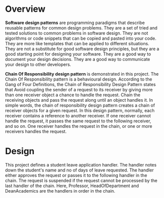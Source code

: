 # Overview
**Software design patterns** are programming paradigms that describe reusable patterns for common design problems. They are a set of tried and tested solutions to common problems in software design. They are not algorithms or code snippets that can be copied and pasted into your code. They are more like templates that can be applied to different situations. They are not a substitute for good software design principles, but they are a good starting point for designing your software. They are a good way to document your design decisions. They are a good way to communicate your design to other developers.

**Chain Of Responsibility design pattern** is demonstrated in this project. The Chain Of Responsibility pattern is a behavioural design. According to the Gang of Four Definitions, the Chain of Responsibility Design Pattern states that Avoid coupling the sender of a request to its receiver by giving more than one receiver object a chance to handle the request. Chain the receiving objects and pass the request along until an object handles it. In simple words, the chain of responsibility design pattern creates a chain of receiver objects for a given request. In this design pattern, normally, each receiver contains a reference to another receiver. If one receiver cannot handle the request, it passes the same request to the following receiver, and so on. One receiver handles the request in the chain, or one or more receivers handles the request. 

# Design
This project defines a student leave application handler. The handler notes down the student's name and no of days of leave requested. The handler either approves the request or passes it to the following handler in the chain. The request is suspended if the request cannot be processed by the last handler of the chain. Here, Professor, HeadOfDepartment and DeanAcademics are the handlers in order in the chain.
